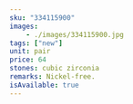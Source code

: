 ```yaml
---
sku: "334115900"
images:
    - ./images/334115900.jpg
tags: ["new"]
unit: pair
price: 64
stones: cubic zirconia
remarks: Nickel-free.
isAvailable: true
---
```

